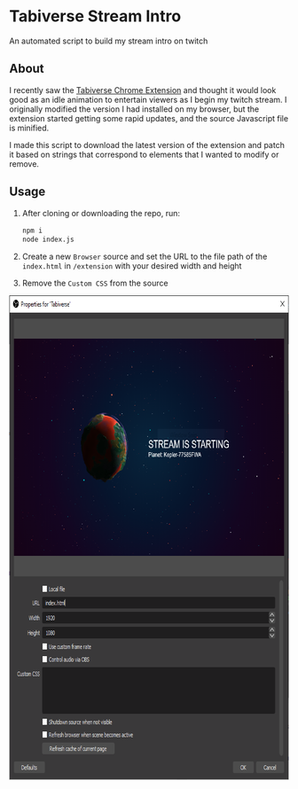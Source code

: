# Tabiverse Stream Intro
An automated script to build my stream intro on twitch

## About
I recently saw the [Tabiverse Chrome Extension](https://chrome.google.com/webstore/detail/tabiverse/hpplgjkooibhfkmmepoikcjpadcojcik) and thought it would look good as an idle animation to entertain viewers as I begin my twitch stream. I originally modified the version I had installed on my browser, but the extension started getting some rapid updates, and the source Javascript file is minified.

I made this script to download the latest version of the extension and patch it based on strings that correspond to elements that I wanted to modify or remove.

## Usage
1) After cloning or downloading the repo, run:
    ```bash
    npm i
    node index.js
    ```

2) Create a new `Browser` source and set the URL to the file path of the `index.html` in `/extension` with your desired width and height

3) Remove the `Custom CSS` from the source

<p align="center" style="text-align:center"><img width="722" height="874" src="https://raw.githubusercontent.com/taskinoz/tabiverse-stream-intro/master/docs/obs-settings.png" alt="OBS settings for the stream intro" /></p>
